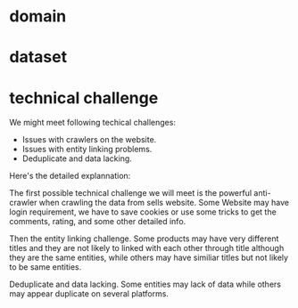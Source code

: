 # domain

# dataset

# technical challenge

We might meet following techical challenges:

- Issues with crawlers on the website.
- Issues with entity linking problems.
- Deduplicate and data lacking.

Here's the detailed explannation:

The first possible technical challenge we will meet is the powerful anti-crawler when crawling the data from sells website. Some Website may have login requirement, we have to save cookies or use some tricks to get the comments, rating, and some other detailed info.

Then the entity linking challenge. Some products may have very different titles and they are not likely to linked with each other through title although they are the same entities, while others may have similiar titles but not likely to be same entities.

Deduplicate and data lacking. Some entities may lack of data while others may appear duplicate on several platforms.

